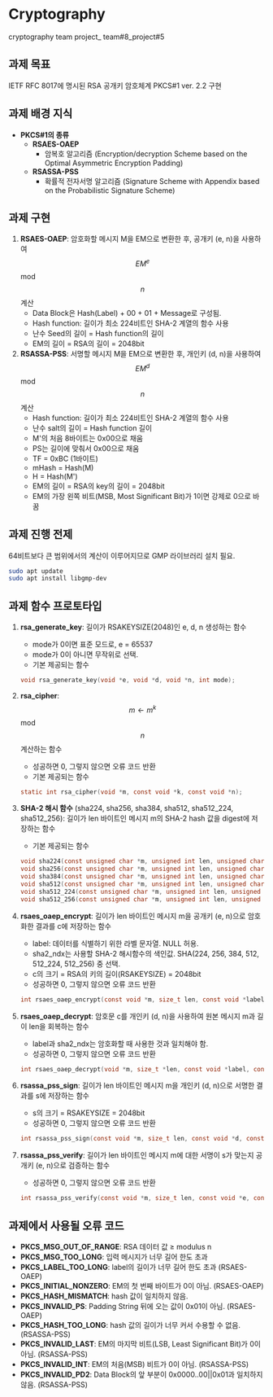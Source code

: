 # Cryptography
cryptography team project_ team#8_project#5

## 과제 목표
IETF RFC 8017에 명시된 RSA 공개키 암호체계 PKCS#1 ver. 2.2 구현

## 과제 배경 지식
- **PKCS#1의 종류**
  - **RSAES-OAEP**
    - 암복호 알고리즘 (Encryption/decryption Scheme based on the Optimal Asymmetric Encryption Padding)
  - **RSASSA-PSS**
    - 확률적 전자서명 알고리즘 (Signature Scheme with Appendix based on the Probabilistic Signature Scheme)

## 과제 구현
1. **RSAES-OAEP**: 암호화할 메시지 M을 EM으로 변환한 후, 공개키 (e, n)을 사용하여 $$EM^e$$ mod $$n$$ 계산
   - Data Block은 Hash(Label) + 00 + 01 + Message로 구성됨.
   - Hash function: 길이가 최소 224비트인 SHA-2 계열의 함수 사용
   - 난수 Seed의 길이 = Hash function의 길이
   - EM의 길이 = RSA의 길이 = 2048bit
2. **RSASSA-PSS**: 서명할 메시지 M을 EM으로 변환한 후, 개인키 (d, n)을 사용하여 $$EM^d$$ mod $$n$$ 계산
   - Hash function: 길이가 최소 224비트인 SHA-2 계열의 함수 사용
   - 난수 salt의 길이 = Hash function 길이
   - M'의 처음 8바이트는 0x00으로 채움
   - PS는 길이에 맞춰서 0x00으로 채움
   - TF = 0xBC (1바이트)
   - mHash = Hash(M)
   - H = Hash(M')
   - EM의 길이 = RSA의 key의 길이 = 2048bit
   - EM의 가장 왼쪽 비트(MSB, Most Significant Bit)가 1이면 강제로 0으로 바꿈

## 과제 진행 전제
64비트보다 큰 범위에서의 계산이 이루어지므로 GMP 라이브러리 설치 필요.

```bash
sudo apt update
sudo apt install libgmp-dev
```

## 과제 함수 프로토타입
1. **rsa_generate_key**: 길이가 RSAKEYSIZE(2048)인 e, d, n 생성하는 함수
   - mode가 0이면 표준 모드로, e = 65537
   - mode가 0이 아니면 무작위로 선택.
   - 기본 제공되는 함수
   
   ```c
   void rsa_generate_key(void *e, void *d, void *n, int mode);
   ```

2. **rsa_cipher**: $$m ← m^k$$ mod $$n$$  계산하는 함수
   - 성공하면 0, 그렇지 않으면 오류 코드 반환
   - 기본 제공되는 함수
   
   ```c
   static int rsa_cipher(void *m, const void *k, const void *n);
   ```

3. **SHA-2 해시 함수** (sha224, sha256, sha384, sha512, sha512_224, sha512_256): 길이가 len 바이트인 메시지 m의 SHA-2 hash 값을 digest에 저장하는 함수
   - 기본 제공되는 함수
   
   ```c
   void sha224(const unsigned char *m, unsigned int len, unsigned char *digest);
   void sha256(const unsigned char *m, unsigned int len, unsigned char *digest);
   void sha384(const unsigned char *m, unsigned int len, unsigned char *digest);
   void sha512(const unsigned char *m, unsigned int len, unsigned char *digest);
   void sha512_224(const unsigned char *m, unsigned int len, unsigned char *digest);
   void sha512_256(const unsigned char *m, unsigned int len, unsigned char *digest);
   ```

4. **rsaes_oaep_encrypt**: 길이가 len 바이트인 메시지 m을 공개키 (e, n)으로 암호화한 결과를 c에 저장하는 함수
   - label: 데이터를 식별하기 위한 라벨 문자열. NULL 허용.
   - sha2_ndx는 사용할 SHA-2 해시함수의 색인값. SHA(224, 256, 384, 512, 512_224, 512_256) 중 선택.
   - c의 크기 = RSA의 키의 길이(RSAKEYSIZE) = 2048bit
   - 성공하면 0, 그렇지 않으면 오류 코드 반환
   
   ```c
   int rsaes_oaep_encrypt(const void *m, size_t len, const void *label, const void *e, const void *n, void *c, int sha2_ndx);
   ```

5. **rsaes_oaep_decrypt**: 암호문 c를 개인키 (d, n)을 사용하여 원본 메시지 m과 길이 len을 회복하는 함수
   - label과 sha2_ndx는 암호화할 때 사용한 것과 일치해야 함.
   - 성공하면 0, 그렇지 않으면 오류 코드 반환
   
   ```c
   int rsaes_oaep_decrypt(void *m, size_t *len, const void *label, const void *d, const void *n, const void *c, int sha2_ndx);
   ```

6. **rsassa_pss_sign**: 길이가 len 바이트인 메시지 m을 개인키 (d, n)으로 서명한 결과를 s에 저장하는 함수
   - s의 크기 = RSAKEYSIZE = 2048bit
   - 성공하면 0, 그렇지 않으면 오류 코드 반환
   
   ```c
   int rsassa_pss_sign(const void *m, size_t len, const void *d, const void *n, void *s);
   ```

7. **rsassa_pss_verify**: 길이가 len 바이트인 메시지 m에 대한 서명이 s가 맞는지 공개키 (e, n)으로 검증하는 함수
   - 성공하면 0, 그렇지 않으면 오류 코드 반환
   
   ```c
   int rsassa_pss_verify(const void *m, size_t len, const void *e, const void *n, const void *s);
   ```

## 과제에서 사용될 오류 코드
- **PKCS_MSG_OUT_OF_RANGE**: RSA 데이터 값 ≥ modulus n
- **PKCS_MSG_TOO_LONG**: 입력 메시지가 너무 길어 한도 초과
- **PKCS_LABEL_TOO_LONG**: label의 길이가 너무 길어 한도 초과 (RSAES-OAEP)
- **PKCS_INITIAL_NONZERO**: EM의 첫 번째 바이트가 0이 아님. (RSAES-OAEP)
- **PKCS_HASH_MISMATCH**: hash 값이 일치하지 않음.
- **PKCS_INVALID_PS**: Padding String 뒤에 오는 값이 0x01이 아님. (RSAES-OAEP)
- **PKCS_HASH_TOO_LONG**: hash 값의 길이가 너무 커서 수용할 수 없음. (RSASSA-PSS)
- **PKCS_INVALID_LAST**: EM의 마지막 비트(LSB, Least Significant Bit)가 0이 아님. (RSASSA-PSS)
- **PKCS_INVALID_INT**: EM의 처음(MSB) 비트가 0이 아님. (RSASSA-PSS)
- **PKCS_INVALID_PD2**: Data Block의 앞 부분이 0x0000..00||0x01과 일치하지 않음. (RSASSA-PSS)

